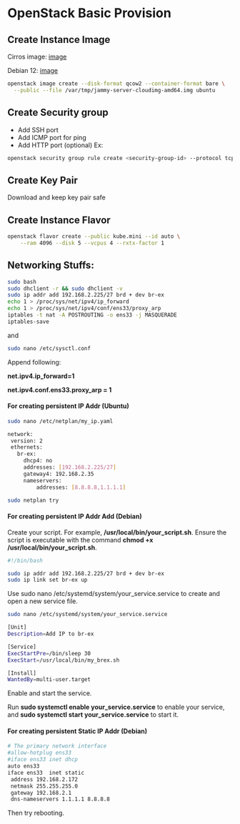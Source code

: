 # OpenStack Basic Provision

## Create Instance Image
Cirros image: [image](https://drive.google.com/file/d/1_2QpOGFHIb_rEivhUSJwBmeRxPC6RG01/view?usp=drive_link)

Debian 12: [image](https://drive.google.com/file/d/1dsbccaAoTJTFIGeIt6sS4J7BZI2S9roA/view?usp=drive_link)

```bash
openstack image create --disk-format qcow2 --container-format bare \
  --public --file /var/tmp/jammy-server-cloudimg-amd64.img ubuntu
```

## Create Security group
- Add SSH port
- Add ICMP port for ping
- Add HTTP port (optional)
Ex:
```bash
openstack security group rule create <security-group-id> --protocol tcp --dst-port 22 --remote-ip 0.0.0.0/0
```

## Create Key Pair
Download and keep key pair safe

## Create Instance Flavor
```bash
openstack flavor create --public kube.mini --id auto \
    --ram 4096 --disk 5 --vcpus 4 --rxtx-factor 1
```

## Networking Stuffs:
```bash
sudo bash
sudo dhclient -r && sudo dhclient -v
sudo ip addr add 192.168.2.225/27 brd + dev br-ex
echo 1 > /proc/sys/net/ipv4/ip_forward
echo 1 > /proc/sys/net/ipv4/conf/ens33/proxy_arp
iptables -t nat -A POSTROUTING -o ens33 -j MASQUERADE
iptables-save
```
and
```bash
sudo nano /etc/sysctl.conf
```
Append following:

**net.ipv4.ip_forward=1**

**net.ipv4.conf.ens33.proxy_arp = 1**

#### For creating persistent IP Addr (Ubuntu)
```bash
sudo nano /etc/netplan/my_ip.yaml
```

```bash
network:
 version: 2
 ethernets:
   br-ex:
     dhcp4: no
     addresses: [192.168.2.225/27]
     gateway4: 192.168.2.35
     nameservers:
         addresses: [8.8.8.8,1.1.1.1]
```

```bash
sudo netplan try
```

#### For creating persistent IP Addr Add (Debian)

Create your script. For example, **/usr/local/bin/your_script.sh**. Ensure the script is executable with the command **chmod +x /usr/local/bin/your_script.sh**.
```bash
#!/bin/bash

sudo ip addr add 192.168.2.225/27 brd + dev br-ex
sudo ip link set br-ex up
```
Use sudo nano /etc/systemd/system/your_service.service to create and open a new service file.
```bash
sudo nano /etc/systemd/system/your_service.service
```
```bash
[Unit]
Description=Add IP to br-ex

[Service]
ExecStartPre=/bin/sleep 30
ExecStart=/usr/local/bin/my_brex.sh

[Install]
WantedBy=multi-user.target
```
Enable and start the service. 

Run **sudo systemctl enable your_service.service** to enable your service, and **sudo systemctl start your_service.service** to start it.

#### For creating persistent Static IP Addr (Debian)
```bash
# The primary network interface
#allow-hotplug ens33
#iface ens33 inet dhcp
auto ens33
iface ens33  inet static
 address 192.168.2.172
 netmask 255.255.255.0
 gateway 192.168.2.1
 dns-nameservers 1.1.1.1 8.8.8.8
```

Then try rebooting.
